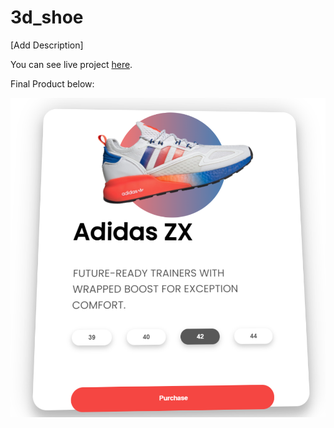 # 3d_shoe

[Add Description]

You can see live project <a href="https://olivares15567.github.io/3d_shoe/">here</a>.


Final Product below:

<img src="snapshot.png">